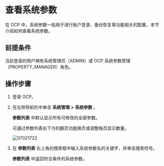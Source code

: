 # 查看系统参数

在 OCP 中，系统参数一般用于进行账户登录、备份恢复等功能相关的配置，本节介绍如何查看系统参数。

## 前提条件

当前登录的用户拥有系统管理员（ADMIN）或 OCP 系统参数管理（PROPERTY_MANAGER）角色。

## 操作步骤

1. 登录 OCP。

2. 在左侧导航栏中单击 **系统管理** **\>** **系统参数** 。

   **参数列表** 中默认显示所有可修改的全部参数。

   可通过参数列表右下方的翻页功能换页或调整每页显示数量。

   ![07021722](https://obbusiness-private.oss-cn-shanghai.aliyuncs.com/doc/img/ocp/401/%E5%8F%82%E6%95%B0%E9%87%8D%E5%90%AF.png)

3. 在 **参数列表** 右上角的搜索框中输入系统参数名的关键字，并单击搜索符号。

   **参数列表** 中返回符合条件的系统参数。
